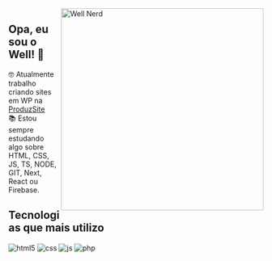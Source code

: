 <img src="https://raw.githubusercontent.com/MicaelliMedeiros/micaellimedeiros/master/image/computer-illustration.png" width="400px" min-width="300px" max-width="400px" align="right" alt="Well Nerd">

<h2>Opa, eu sou o Well! 👋</h2>

<p>🤓 Atualmente trabalho criando sites em WP na <a href="https://produzsite.com" target="_blank">ProduzSite</a><br>
📚 Estou sempre estudando algo sobre HTML, CSS, JS, TS, NODE, GIT, Next, React ou Firebase.</p>

## Tecnologias que mais utilizo
<div style="display: inline_block">
  <img align="center" alt="html5" src="https://img.shields.io/badge/HTML5-E34F26?style=for-the-badge&logo=html5&logoColor=white" />
  <img align="center" alt="css" src="https://img.shields.io/badge/CSS3-1572B6?style=for-the-badge&logo=css3&logoColor=white" />
  <img align="center" alt="js" src="https://img.shields.io/badge/JavaScript-F7DF1E?style=for-the-badge&logo=javascript&logoColor=black" />
  <img align="center" alt="php" src="https://img.shields.io/badge/PHP-777BB4?style=for-the-badge&logo=php&logoColor=white" />
</div>
<br/>
